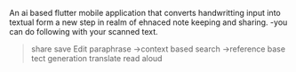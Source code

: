 An ai based flutter mobile application that converts handwritting input into textual form a new step in realm of ehnaced note keeping and sharing.
-you can do following with your scanned text.
> share
> save
> Edit
> paraphrase
->context based search
->reference base tect generation
> translate
> read aloud
 
  

